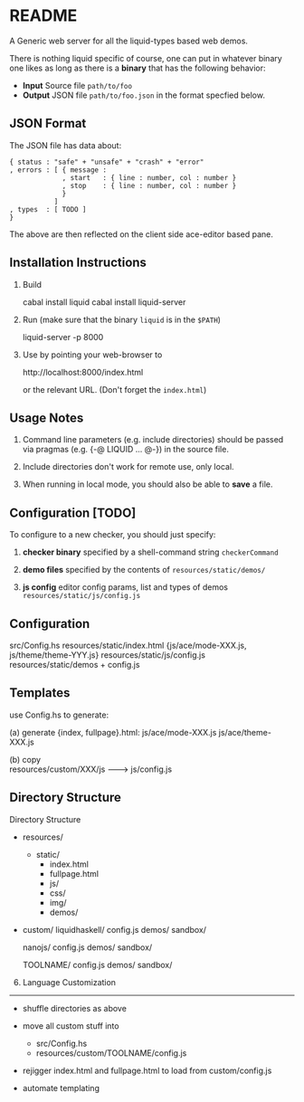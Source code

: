 README
======

A Generic web server for all the liquid-types based web demos.

There is nothing liquid specific of course, one can put in 
whatever binary one likes as long as there is a **binary** 
that has the following behavior:

  + **Input**   Source file `path/to/foo`
  + **Output**  JSON file   `path/to/foo.json` in the format specfied below.

JSON Format
-----------

The JSON file has data about:

    { status : "safe" + "unsafe" + "crash" + "error"
    , errors : [ { message : 
                 , start   : { line : number, col : number } 
                 , stop    : { line : number, col : number } 
                 }
               ]
    , types  : [ TODO ]
    }

The above are then reflected on the client side ace-editor based pane.


Installation Instructions
-------------------------

1. Build 

    cabal install liquid
    cabal install liquid-server

2. Run (make sure that the binary `liquid` is in the `$PATH`)

    liquid-server -p 8000

3. Use by pointing your web-browser to 

    http://localhost:8000/index.html

   or the relevant URL. (Don't forget the `index.html`)

Usage Notes
-----------

1. Command line parameters (e.g. include directories) should be passed 
   via pragmas (e.g. {-@ LIQUID ... @-}) in the source file. 

2. Include directories don't work for remote use, only local.

3. When running in local mode, you should also be able to **save** a file.


Configuration [TODO]
--------------------

To configure to a new checker, you should just specify:

  1. **checker binary** specified by a shell-command string
                        `checkerCommand`

  2. **demo files**     specified by the contents of 
                        `resources/static/demos/`

  3. **js config**      editor config params, list and types of demos 
                        `resources/static/js/config.js`

Configuration
-------------

   src/Config.hs
   resources/static/index.html {js/ace/mode-XXX.js, js/theme/theme-YYY.js}
   resources/static/js/config.js
   resources/static/demos
          + config.js


Templates
---------

use Config.hs to generate:

(a) generate
    {index, fullpage}.html: 
      js/ace/mode-XXX.js
      js/ace/theme-XXX.js

(b) copy  
    resources/custom/XXX/js ---> js/config.js



Directory Structure
-------------------

Directory Structure
  
  + resources/
      + static/
          + index.html
          + fullpage.html
          + js/
          + css/
          + img/
          + demos/

  + custom/
       liquidhaskell/
         config.js
         demos/
         sandbox/

       nanojs/
         config.js
         demos/
         sandbox/

       TOOLNAME/
         config.js
         demos/
         sandbox/


6. Language Customization
-------------------------

+ shuffle directories as above

+ move all custom stuff into 
    + src/Config.hs
    + resources/custom/TOOLNAME/config.js 

+ rejigger index.html and fullpage.html to load from custom/config.js

+ automate templating
